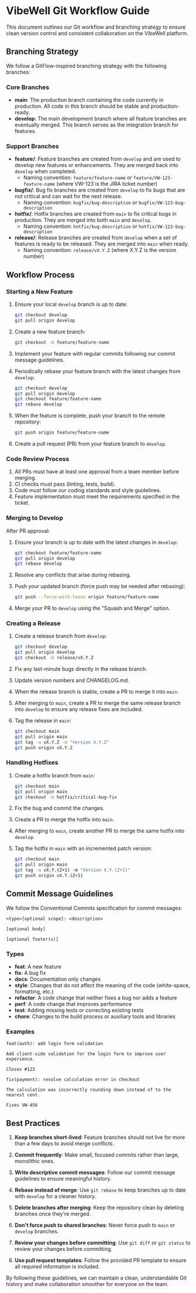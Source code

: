 # VibeWell Git Workflow Guide

This document outlines our Git workflow and branching strategy to ensure clean version control and consistent collaboration on the VibeWell platform.

## Branching Strategy

We follow a GitFlow-inspired branching strategy with the following branches:

### Core Branches

- **main**: The production branch containing the code currently in production. All code in this branch should be stable and production-ready.
- **develop**: The main development branch where all feature branches are eventually merged. This branch serves as the integration branch for features.

### Support Branches

- **feature/**: Feature branches are created from `develop` and are used to develop new features or enhancements. They are merged back into `develop` when completed.
  - Naming convention: `feature/feature-name` or `feature/VW-123-feature-name` (where VW-123 is the JIRA ticket number)
- **bugfix/**: Bug fix branches are created from `develop` to fix bugs that are not critical and can wait for the next release.
  - Naming convention: `bugfix/bug-description` or `bugfix/VW-123-bug-description`
- **hotfix/**: Hotfix branches are created from `main` to fix critical bugs in production. They are merged into both `main` and `develop`.
  - Naming convention: `hotfix/bug-description` or `hotfix/VW-123-bug-description`
- **release/**: Release branches are created from `develop` when a set of features is ready to be released. They are merged into `main` when ready.
  - Naming convention: `release/vX.Y.Z` (where X.Y.Z is the version number)

## Workflow Process

### Starting a New Feature

1. Ensure your local `develop` branch is up to date:
   ```bash
   git checkout develop
   git pull origin develop
   ```

2. Create a new feature branch:
   ```bash
   git checkout -b feature/feature-name
   ```

3. Implement your feature with regular commits following our commit message guidelines.

4. Periodically rebase your feature branch with the latest changes from `develop`:
   ```bash
   git checkout develop
   git pull origin develop
   git checkout feature/feature-name
   git rebase develop
   ```

5. When the feature is complete, push your branch to the remote repository:
   ```bash
   git push origin feature/feature-name
   ```

6. Create a pull request (PR) from your feature branch to `develop`.

### Code Review Process

1. All PRs must have at least one approval from a team member before merging.
2. CI checks must pass (linting, tests, build).
3. Code must follow our coding standards and style guidelines.
4. Feature implementation must meet the requirements specified in the ticket.

### Merging to Develop

After PR approval:

1. Ensure your branch is up to date with the latest changes in `develop`:
   ```bash
   git checkout feature/feature-name
   git pull origin develop
   git rebase develop
   ```

2. Resolve any conflicts that arise during rebasing.

3. Push your updated branch (force push may be needed after rebasing):
   ```bash
   git push --force-with-lease origin feature/feature-name
   ```

4. Merge your PR to `develop` using the "Squash and Merge" option.

### Creating a Release

1. Create a release branch from `develop`:
   ```bash
   git checkout develop
   git pull origin develop
   git checkout -b release/vX.Y.Z
   ```

2. Fix any last-minute bugs directly in the release branch.

3. Update version numbers and CHANGELOG.md.

4. When the release branch is stable, create a PR to merge it into `main`.

5. After merging to `main`, create a PR to merge the same release branch into `develop` to ensure any release fixes are included.

6. Tag the release in `main`:
   ```bash
   git checkout main
   git pull origin main
   git tag -a vX.Y.Z -m "Version X.Y.Z"
   git push origin vX.Y.Z
   ```

### Handling Hotfixes

1. Create a hotfix branch from `main`:
   ```bash
   git checkout main
   git pull origin main
   git checkout -b hotfix/critical-bug-fix
   ```

2. Fix the bug and commit the changes.

3. Create a PR to merge the hotfix into `main`.

4. After merging to `main`, create another PR to merge the same hotfix into `develop`.

5. Tag the hotfix in `main` with an incremented patch version:
   ```bash
   git checkout main
   git pull origin main
   git tag -a vX.Y.(Z+1) -m "Version X.Y.(Z+1)"
   git push origin vX.Y.(Z+1)
   ```

## Commit Message Guidelines

We follow the Conventional Commits specification for commit messages:

```
<type>[optional scope]: <description>

[optional body]

[optional footer(s)]
```

### Types

- **feat**: A new feature
- **fix**: A bug fix
- **docs**: Documentation only changes
- **style**: Changes that do not affect the meaning of the code (white-space, formatting, etc.)
- **refactor**: A code change that neither fixes a bug nor adds a feature
- **perf**: A code change that improves performance
- **test**: Adding missing tests or correcting existing tests
- **chore**: Changes to the build process or auxiliary tools and libraries

### Examples

```
feat(auth): add login form validation

Add client-side validation for the login form to improve user experience.

Closes #123
```

```
fix(payment): resolve calculation error in checkout

The calculation was incorrectly rounding down instead of to the nearest cent.

Fixes VW-456
```

## Best Practices

1. **Keep branches short-lived**: Feature branches should not live for more than a few days to avoid merge conflicts.

2. **Commit frequently**: Make small, focused commits rather than large, monolithic ones.

3. **Write descriptive commit messages**: Follow our commit message guidelines to ensure meaningful history.

4. **Rebase instead of merge**: Use `git rebase` to keep branches up to date with `develop` for a cleaner history.

5. **Delete branches after merging**: Keep the repository clean by deleting branches once they're merged.

6. **Don't force push to shared branches**: Never force push to `main` or `develop` branches.

7. **Review your changes before committing**: Use `git diff` or `git status` to review your changes before committing.

8. **Use pull request templates**: Follow the provided PR template to ensure all required information is included.

By following these guidelines, we can maintain a clean, understandable Git history and make collaboration smoother for everyone on the team. 